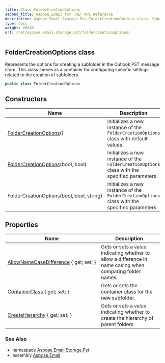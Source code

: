 ```yaml
---
title: Class FolderCreationOptions
second_title: Aspose.Email for .NET API Reference
description: Aspose.Email.Storage.Pst.FolderCreationOptions class. Represents the options for creating a subfolder in the Outlook PST message store. This class serves as a container for configuring specific settings related to the creation of subfolders
type: docs
weight: 20240
url: /net/aspose.email.storage.pst/foldercreationoptions/
---
```

## FolderCreationOptions class

Represents the options for creating a subfolder in the Outlook PST message store. This class serves as a container for configuring specific settings related to the creation of subfolders.

```csharp
public class FolderCreationOptions
```

## Constructors

| Name | Description |
| --- | --- |
| [FolderCreationOptions](foldercreationoptions/#constructor)() | Initializes a new instance of the `FolderCreationOptions` class with default values. |
| [FolderCreationOptions](foldercreationoptions/#constructor_1)(bool, bool) | Initializes a new instance of the `FolderCreationOptions` class with the specified parameters. |
| [FolderCreationOptions](foldercreationoptions/#constructor_2)(bool, bool, string) | Initializes a new instance of the `FolderCreationOptions` class with the specified parameters. |

## Properties

| Name | Description |
| --- | --- |
| [AllowNameCaseDifference](../../aspose.email.storage.pst/foldercreationoptions/allownamecasedifference/) { get; set; } | Gets or sets a value indicating whether to allow a difference in name casing when comparing folder names. |
| [ContainerClass](../../aspose.email.storage.pst/foldercreationoptions/containerclass/) { get; set; } | Gets or sets the container class for the new subfolder. |
| [CreateHierarchy](../../aspose.email.storage.pst/foldercreationoptions/createhierarchy/) { get; set; } | Gets or sets a value indicating whether to create the hierarchy of parent folders. |

### See Also

* namespace [Aspose.Email.Storage.Pst](../../aspose.email.storage.pst/)
* assembly [Aspose.Email](../../)


